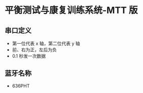 <!--
 * @Author      : Mr.bin
 * @Date        : 2023-06-16 21:20:48
 * @LastEditTime: 2023-06-19 20:44:29
 * @Description : energy-n14-e13-mtt-balance-detection-training
-->

# 平衡测试与康复训练系统-MTT 版

## 串口定义

- 第一位代表 x 轴，第二位代表 y 轴
- 前、右为正，左后为负
- 0.1 秒发一次数据

## 蓝牙名称

- 636PHT
